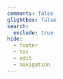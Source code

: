 ```yaml
---
comments: false
glightbox: false
search:
  exclude: true
hide:
  - footer
  - toc
  - edit
  - navigation
---
```

